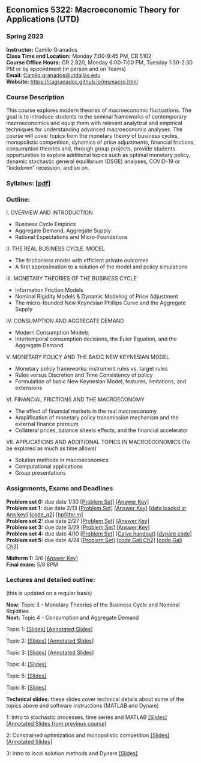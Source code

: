 ## Economics 5322: Macroeconomic Theory for Applications (UTD)
### Spring 2023

**Instructor:** Camilo Granados \
**Class Time and Location:** Monday 7:00-9:45 PM, CB 1.102 \
**Course Office Hours:**  GR 2.820, Monday 6:00-7:00 PM, Tuesday 1:30-2:30 PM or by appointment (in person and on Teams) \
**Email:** Camilo.granados@utdallas.edu \
**Website:** <a href="https://cagranados.github.io/msmacro.html"><u>https://cagranados.github.io/msmacro.html</u></a> 


### Course Description

This course explores modern theories of macroeconomic fluctuations. The goal is to introduce students to the seminal frameworks of contemporary macroeconomics and equip them with relevant analytical and empirical techniques for understanding advanced macroeconomic analyses. The course will cover topics from the monetary theory of business cycles, monopolistic competition, dynamics of price adjustments, financial frictions, consumption theories and, through group projects, provide students opportunities to explore additional topics such as optimal monetary policy, dynamic stochastic general equilibrium (DSGE) analyses, COVID-19 or “lockdown” recession, and so on.


### Syllabus:  <a href="https://cagranados.github.io/files/msmacrospring23/Econ5322sp23_syllabus.pdf"><u>[pdf]</u></a> 


### Outline:

I. OVERVIEW AND INTRODUCTION

- Business Cycle Empirics
- Aggregate Demand, Aggregate Supply
- Rational Expectations and Micro-Foundations

II. THE REAL BUSINESS CYCLE. MODEL

- The frictionless model with efficient private outcomes
- A first approximation to a solution of the model and policy simulations

III. MONETARY THEORIES OF THE BUSINESS CYCLE

- Information Friction Models
- Nominal Rigidity Models & Dynamic Modeling of Price Adjustment
- The micro-founded New Keynesian Phillips Curve and the Aggregate Supply

IV. CONSUMPTION AND AGGREGATE DEMAND

- Modern Consumption Models
- Intertemporal consumption decisions, the Euler Equation, and the Aggregate Demand
     
V. MONETARY POLICY AND THE BASIC NEW KEYNESIAN MODEL

- Monetary policy frameworks: instrument rules vs. target rules
- Rules versus Discretion and Time Consistency of policy
- Formulation of basic New Keynesian Model, features, limitations, and extensions

VI. FINANCIAL FRICTIONS AND THE MACROECONOMY

- The effect of financial markets in the real macroeconomy
- Amplification of monetary policy transmission mechanism and the external finance premium
- Collateral prices, balance sheets effects, and the financial accelerator

VII. APPLICATIONS AND ADDITIONAL TOPICS IN MACROECONOMICS
(To be explored as much as time allows)

- Solution methods in macroeconomics
- Computational applications
- Group presentations



### Assignments, Exams and Deadlines


**Problem set 0:** due date 1/30 <a href="https://cagranados.github.io/files/msmacrospring23/PS0.pdf"><u>[Problem Set]</u></a> <a href="https://cagranados.github.io/files/msmacrospring23/PS0_AnswerKey.pdf"><u>[Answer Key]</u></a>  \
**Problem set 1:** due date 2/13 <a href="https://cagranados.github.io/files/msmacrospring23/PS1.pdf"><u>[Problem Set]</u></a> <a href="https://cagranados.github.io/files/msmacrospring23/PS1_AnswerKey.pdf"><u>[Answer Key]</u></a> <a href="https://cagranados.github.io/files/msmacrospring23/data_ps1.xlsx"><u>[data loaded in Ans key]</u></a> 
<a href="https://cagranados.github.io/files/msmacrospring23/ps1q2_code.m"><u>[code_q2]</u></a> 
<a href="https://cagranados.github.io/files/msmacrospring23/hpfilter.m"><u>[hpfilter.m]</u></a>\
**Problem set 2:** due date 2/27 <a href="https://cagranados.github.io/files/msmacrospring23/PS2.pdf"><u>[Problem Set]</u></a> <a href="https://cagranados.github.io/files/msmacrospring23/PS2_AnswerKey.pdf"><u>[Answer Key]</u></a> \
**Problem set 3:** due date 3/29 <a href="https://cagranados.github.io/files/msmacrospring23/PS3.pdf"><u>[Problem Set]</u></a> <a href="https://cagranados.github.io/files/msmacrospring23/PS3_AnswerKey.pdf"><u>[Answer Key]</u></a> \
**Problem set 4:** due date 4/10 <a href="https://cagranados.github.io/files/msmacrospring23/PS4.pdf"><u>[Problem Set]</u></a> <a href="https://cagranados.github.io/files/msmacrospring23/Calvo.pdf"><u>[Calvo handout]</u></a> <!-- <a href="https://cagranados.github.io/files/msmacrospring23/PS4_AnswerKey.pdf"><u>[Answer Key]</u></a> --> 
<a href="https://cagranados.github.io/files/msmacrospring23/simpleDSGEexample.mod"><u>[dynare code]</u></a> \
**Problem set 5:** due date 4/24 <a href="https://cagranados.github.io/files/msmacrospring23/PS5.pdf"><u>[Problem Set]</u></a> <!-- <a href="https://cagranados.github.io/files/msmacrospring23/PS5_AnswerKey.pdf"><u>[Answer Key]</u></a> -->
<a href="https://cagranados.github.io/files/msmacrospring23/Gali_2008_chapter_2.mod"><u>[code Gali Ch2]</u></a>
<a href="https://cagranados.github.io/files/msmacrospring23/Gali_2008_chapter_3.mod"><u>[code Gali Ch3]</u></a>

**Midterm 1:** 3/6 <a href="https://cagranados.github.io/files/msmacrospring23/Midterm_MSMacro_AnsKey.pdf"><u>[Answer Key]</u></a> \
**Final exam:** 5/8 8PM <!-- <a href="https://cagranados.github.io/files/intfinfall22/FinalExam_IntFin_AnsKey.pdf"><u>[Answer Key]</u></a> --> 




### Lectures and detailed outline: 
(this is updated on a regular basis)

**Now:** Topic 3 - Monetary Theories of the Business Cycle and Nominal Rigidities \
**Next:** Topic 4 - Consumption and Aggregate Demand 

Topic 1: <a href="https://cagranados.github.io/files/msmacrospring23/Topic1_Intro.pdf"><u>[Slides]</u></a> <a href="https://cagranados.github.io/files/msmacrospring23/Topic1_Intro_wNotes.pdf"><u>[Annotated Slides]</u></a>

Topic 2: <a href="https://cagranados.github.io/files/msmacrospring23/Topic2_RBC.pdf"><u>[Slides]</u></a> <a href="https://cagranados.github.io/files/msmacrospring23/Topic2_RBC_wNotes.pdf"><u>[Annotated Slides]</u></a> 

Topic 3: <a href="https://cagranados.github.io/files/msmacrospring23/Topic3_InfoFrictionsAndNominalRigidities.pdf"><u>[Slides]</u></a> 
<a href="https://cagranados.github.io/files/msmacrospring23/Topic3_InfoFrictionsAndNominalRigidities_wNotes.pdf"><u>[Annotated Slides]</u></a>

Topic 4: <a href="https://cagranados.github.io/files/msmacrospring23/Topic4_ConsumptionAndAggregateDemand.pdf"><u>[Slides]</u></a> 
<!-- <a href="https://cagranados.github.io/files/msmacrospring23/Topic4_ConsumptionAndAggregateDemand_wNotes.pdf"><u>[Annotated Slides]</u></a> --> 

Topic 5: <a href="https://cagranados.github.io/files/msmacrospring23/Topic5_MonetaryPolicyAndBasicNKModel.pdf"><u>[Slides]</u></a>
<!-- <a href="https://cagranados.github.io/files/msmacrospring23/Topic5_MonetaryPolicyAndBasicNKModel_wNotes.pdf"><u>[Annotated Slides]</u></a> -->

Topic 6: <a href="https://cagranados.github.io/files/msmacrospring23/Topic6_FinancialFrictions.pdf"><u>[Slides]</u></a>
<!-- <a href="https://cagranados.github.io/files/msmacrospring23/Topic6_FinancialFriction_wNotes.pdf"><u>[Annotated Slides]</u></a> -->


**Technical slides:** these slides cover technical details about some of the topics above and software instructions (MATLAB and Dynare)

1: Intro to stochastic processes, time series and MATLAB <a href="https://cagranados.github.io/files/msmacrospring23/TechSession1_Slides.pdf"><u>[Slides]</u></a> <a href="https://cagranados.github.io/files/msmacrospring23/TechSession1_Slides_withAnnotations.pdf"><u>[Annotated Slides from previous course]</u></a>

2: Constrained optimization and monopolistic competition <a href="https://cagranados.github.io/files/msmacrospring23/TechSession2_Slides.pdf"><u>[Slides]</u></a> <a href="https://cagranados.github.io/files/msmacrospring23/TechSession2_Slides_wNotes.pdf"><u>[Annotated Slides]</u></a>

3: Intro to local solution methods and Dynare <a href="https://cagranados.github.io/files/msmacrospring23/TechSession3_Slides.pdf"><u>[Slides]</u></a>
